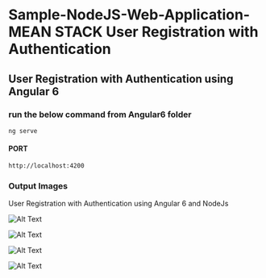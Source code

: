 # Sample-NodeJS-Web-Application- MEAN STACK User Registration with Authentication

##  User Registration with Authentication using Angular 6

### run the below command from Angular6 folder
```
ng serve
```
#### PORT
```
http://localhost:4200
```
### Output Images
User Registration with Authentication using Angular 6 and NodeJs

![Alt Text](https://github.com/bhamakpillutla/Sample-NodeJS-Web-Application-/blob/master/input-output-Images/sign-up.JPG)

![Alt Text](https://github.com/bhamakpillutla/Sample-NodeJS-Web-Application-/blob/master/input-output-Images/data-entered.JPG)

![Alt Text](https://github.com/bhamakpillutla/Sample-NodeJS-Web-Application-/blob/master/input-output-Images/successful.JPG)

![Alt Text](https://github.com/bhamakpillutla/Sample-NodeJS-Web-Application-/blob/master/input-output-Images/duplicate.JPG)


